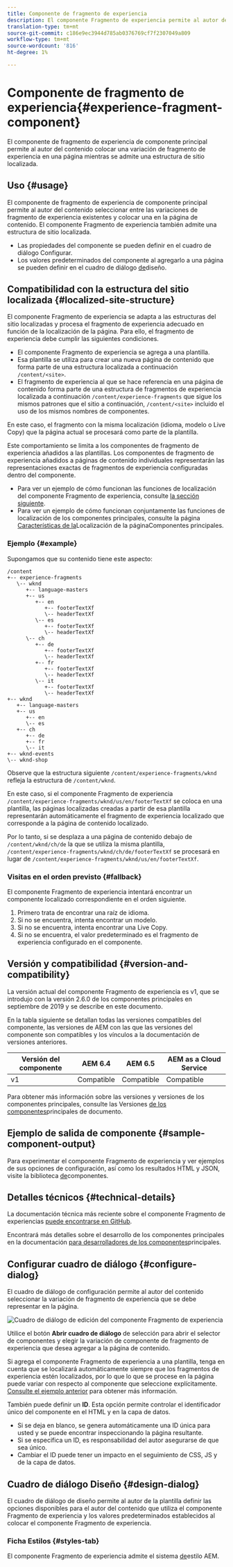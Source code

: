 ```yaml
---
title: Componente de fragmento de experiencia
description: El componente Fragmento de experiencia permite al autor del contenido agregar una variación de fragmento de experiencia a una página.
translation-type: tm+mt
source-git-commit: c186e9ec3944d785ab0376769cf7f2307049a809
workflow-type: tm+mt
source-wordcount: '816'
ht-degree: 1%

---
```



# Componente de fragmento de experiencia{#experience-fragment-component}

El componente de fragmento de experiencia de componente principal permite al autor del contenido colocar una variación de fragmento de experiencia en una página mientras se admite una estructura de sitio localizada.

## Uso {#usage}

El componente de fragmento de experiencia de componente principal permite al autor del contenido seleccionar entre las variaciones de fragmento de experiencia existentes y colocar una en la página de contenido. El componente Fragmento de experiencia también admite una estructura de sitio localizada.

* Las propiedades del componente se pueden definir en el cuadro de diálogo [](#configure-dialog)Configurar.
* Los valores predeterminados del componente al agregarlo a una página se pueden definir en el cuadro de diálogo [de](#design-dialog)diseño.

## Compatibilidad con la estructura del sitio localizada {#localized-site-structure}

El componente Fragmento de experiencia se adapta a las estructuras del sitio localizadas y procesa el fragmento de experiencia adecuado en función de la localización de la página. Para ello, el fragmento de experiencia debe cumplir las siguientes condiciones.

* El componente Fragmento de experiencia se agrega a una plantilla.
* Esa plantilla se utiliza para crear una nueva página de contenido que forma parte de una estructura localizada a continuación `/content/<site>`.
* El fragmento de experiencia al que se hace referencia en una página de contenido forma parte de una estructura de fragmentos de experiencia localizada a continuación `/content/experience-fragments` que sigue los mismos patrones que el sitio a continuación, `/content/<site>` incluido el uso de los mismos nombres de componentes.

En este caso, el fragmento con la misma localización (idioma, modelo o Live Copy) que la página actual se procesará como parte de la plantilla.

Este comportamiento se limita a los componentes de fragmento de experiencia añadidos a las plantillas. Los componentes de fragmento de experiencia añadidos a páginas de contenido individuales representarán las representaciones exactas de fragmentos de experiencia configuradas dentro del componente.

* Para ver un ejemplo de cómo funcionan las funciones de localización del componente Fragmento de experiencia, consulte [la sección siguiente](#example).
* Para ver un ejemplo de cómo funcionan conjuntamente las funciones de localización de los componentes principales, consulte la página [Características de la](/help/get-started/localization.md)Localización de la páginaComponentes principales.

### Ejemplo {#example}

Supongamos que su contenido tiene este aspecto:

```
/content
+-- experience-fragments
   \-- wknd
      +-- language-masters
      +-- us
         +-- en
            +-- footerTextXf
            \-- headerTextXf
         \-- es
            +-- footerTextXf
            \-- headerTextXf
      \-- ch
         +-- de
            +-- footerTextXf
            \-- headerTextXf
         +-- fr
            +-- footerTextXf
            \-- headerTextXf
         \-- it
            +-- footerTextXf
            \-- headerTextXf
+-- wknd
   +-- language-masters
   +-- us
      +-- en
      \-- es
   +-- ch
      +-- de
      +-- fr
      \-- it
+-- wknd-events
\-- wknd-shop
```

Observe que la estructura siguiente `/content/experience-fragments/wknd` refleja la estructura de `/content/wknd`.

En este caso, si el componente Fragmento de experiencia `/content/experience-fragments/wknd/us/en/footerTextXf` se coloca en una plantilla, las páginas localizadas creadas a partir de esa plantilla representarán automáticamente el fragmento de experiencia localizado que corresponde a la página de contenido localizado.

Por lo tanto, si se desplaza a una página de contenido debajo de `/content/wknd/ch/de` la que se utiliza la misma plantilla, `/content/experience-fragments/wknd/ch/de/footerTextXf` se procesará en lugar de `/content/experience-fragments/wknd/us/en/footerTextXf`.

### Visitas en el orden previsto {#fallback}

El componente Fragmento de experiencia intentará encontrar un componente localizado correspondiente en el orden siguiente.

1. Primero trata de encontrar una raíz de idioma.
1. Si no se encuentra, intenta encontrar un modelo.
1. Si no se encuentra, intenta encontrar una Live Copy.
1. Si no se encuentra, el valor predeterminado es el fragmento de experiencia configurado en el componente.

## Versión y compatibilidad {#version-and-compatibility}

La versión actual del componente Fragmento de experiencia es v1, que se introdujo con la versión 2.6.0 de los componentes principales en septiembre de 2019 y se describe en este documento.

En la tabla siguiente se detallan todas las versiones compatibles del componente, las versiones de AEM con las que las versiones del componente son compatibles y los vínculos a la documentación de versiones anteriores.

| Versión del componente | AEM 6.4   | AEM 6.5 | AEM as a Cloud Service |
|--- |--- |---|---|
| v1 | Compatible | Compatible | Compatible |

Para obtener más información sobre las versiones y versiones de los componentes principales, consulte las Versiones [de los componentes](/help/versions.md)principales de documento.

## Ejemplo de salida de componente {#sample-component-output}

Para experimentar el componente Fragmento de experiencia y ver ejemplos de sus opciones de configuración, así como los resultados HTML y JSON, visite la biblioteca [de](https://adobe.com/go/aem_cmp_library_xf)componentes.

## Detalles técnicos {#technical-details}

La documentación técnica más reciente sobre el componente Fragmento de experiencias [puede encontrarse en GitHub](https://adobe.com/go/aem_cmp_tech_xf_v1).

Encontrará más detalles sobre el desarrollo de los componentes principales en la documentación [para desarrolladores de los componentes](/help/developing/overview.md)principales.

## Configurar cuadro de diálogo {#configure-dialog}

El cuadro de diálogo de configuración permite al autor del contenido seleccionar la variación de fragmento de experiencia que se debe representar en la página.

![Cuadro de diálogo de edición del componente Fragmento de experiencia](/help/assets/experience-fragment-edit.png)

Utilice el botón **Abrir cuadro de diálogo** de selección para abrir el selector de componentes y elegir la variación de componente de fragmento de experiencia que desea agregar a la página de contenido.

Si agrega el componente Fragmento de experiencia a una plantilla, tenga en cuenta que se localizará automáticamente siempre que los fragmentos de experiencia estén localizados, por lo que lo que se procese en la página puede variar con respecto al componente que seleccione explícitamente. [Consulte el ejemplo anterior](#example) para obtener más información.

También puede definir un **ID**. Esta opción permite controlar el identificador único del componente en el HTML y en la capa [](/help/developing/data-layer/overview.md)de datos.

* Si se deja en blanco, se genera automáticamente una ID única para usted y se puede encontrar inspeccionando la página resultante.
* Si se especifica un ID, es responsabilidad del autor asegurarse de que sea único.
* Cambiar el ID puede tener un impacto en el seguimiento de CSS, JS y de la capa de datos.

## Cuadro de diálogo Diseño {#design-dialog}

El cuadro de diálogo de diseño permite al autor de la plantilla definir las opciones disponibles para el autor del contenido que utiliza el componente Fragmento de experiencia y los valores predeterminados establecidos al colocar el componente Fragmento de experiencia.

### Ficha Estilos {#styles-tab}

El componente Fragmento de experiencia admite el sistema [de](/help/get-started/authoring.md#component-styling)estilo AEM.

